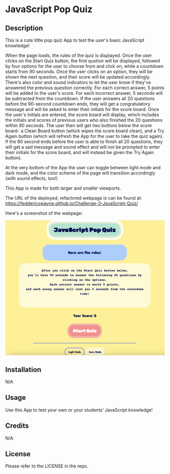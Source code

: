 # JavaScript Pop Quiz

## Description

This is a cute little pop quiz App to test the user's basic JavaScript knowledge!

When the page loads, the rules of the quiz is displayed. Once the user clicks on the Start Quiz button, the first qustion will be displayed, followed by four options for the user to choose from and click on, while a countdown starts from 90 seconds. Once the user clicks on an option, they will be shown the next question, and their score will be updated accordingly. There's also color and sound indicators to let the user know if they've answered the previous question correctly. For each correct answer, 5 points will be added to the user's score. For each incorrect answer, 5 seconds will be subtracted from the countdown. If the user answers all 20 questions before the 90-second countdown ends, they will get a congratulatory message and will be asked to enter their initials for the score board. Once the user's initials are entered, the score board will display, which includes the initials and scores of previous users who also finished the 20 questions within 90 seconds. The user then will get two buttons below the score board- a Clean Board button (whick wipes the score board clean), and a Try Again button (which will refresh the App for the user to take the quiz again). If the 90 second ends before the user is able to finish all 20 questions, they will get a sad message and sound effect and will not be prompted to enter their initials for the score board, and will instead be given the Try Again button). 

At the very bottom of the App the user can toggle between light mode and dark mode, and the color scheme of the page will transition accordingly (with sound effects, too!)

This App is made for both larger and smaller viewports.


The URL of the deployed, refactored webpage is can be found at: https://feddericowayne.github.io/Challenge-3-JavaScript-Quiz/

Here's a screenshot of the webpage:

![image](./Assets/Screenshot.png)

## Installation

N/A

## Usage

Use this App to test your own or your students' JavaScript knowledge!

## Credits

N/A

## License

Please refer to the LICENSE in the repo.

